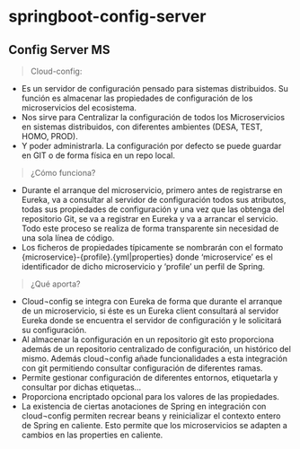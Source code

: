 # springboot-config-server
## Config Server MS	


> Cloud-config: 
- Es un servidor de configuración pensado para sistemas distribuidos. Su función es almacenar las propiedades de configuración de los microservicios del ecosistema.
- Nos sirve para Centralizar la configuración de todos los Microservicios en sistemas distribuidos, con diferentes ambientes (DESA, TEST, HOMO, PROD). 
- Y poder administrarla. La configuración por defecto se puede guardar en GIT o de forma física en un repo local.

> ¿Cómo funciona?
- Durante el arranque del microservicio, primero antes de registrarse en Eureka, va a consultar al servidor de configuración todos sus atributos, todas sus propiedades de configuración y una vez que las obtenga del repositorio Git, se va a registrar en Eureka y va a arrancar el servicio. Todo este proceso se realiza de forma transparente sin necesidad de una sola línea de código.
- Los ficheros de propiedades típicamente se nombrarán con el formato {microservice}-{profile}.{yml|properties} donde ‘microservice’ es el identificador de dicho microservicio y ‘profile’ un perfil de Spring.

> ¿Qué aporta?
- Cloud¬config se integra con Eureka de forma que durante el arranque de un microservicio, si éste es un Eureka client consultará al servidor Eureka donde se encuentra el servidor de configuración y le solicitará su configuración.
- Al almacenar la configuración en un repositorio git esto proporciona además de un repositorio centralizado de configuración, un histórico del mismo. Además cloud¬config añade funcionalidades a esta integración con git permitiendo consultar configuración de diferentes ramas.
- Permite gestionar configuración de diferentes entornos, etiquetarla y consultar por dichas etiquetas…
- Proporciona encriptado opcional para los valores de las propiedades.
- La existencia de ciertas anotaciones de Spring en integración con cloud¬config permiten recrear beans y reinicializar el contexto entero de Spring en caliente. Esto permite que los microservicios se adapten a cambios en las properties en caliente.

